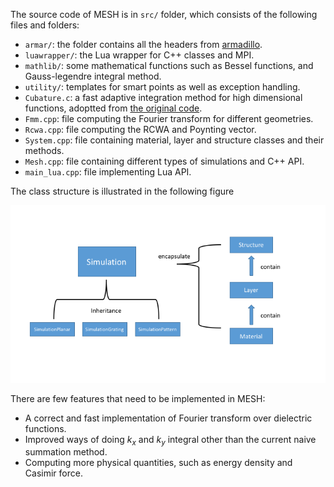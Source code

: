 The source code of MESH is in `src/` folder, which consists of the following files and folders:

* `armar/`: the folder contains all the headers from [armadillo](http://arma.sourceforge.net/).
* `luawrapper/`: the Lua wrapper for C++ classes and MPI.
* `mathlib/`: some mathematical functions such as Bessel functions, and Gauss-legendre integral method.
* `utility/`: templates for smart points as well as exception handling.
* `Cubature.c`: a fast adaptive integration method for high dimensional functions, adoptted from [the original code](http://ab-initio.mit.edu/wiki/index.php/Cubature).
* `Fmm.cpp`: file computing the Fourier transform for different geometries.
* `Rcwa.cpp`: file computing the RCWA and Poynting vector.
* `System.cpp`: file containing material, layer and structure classes and their methods.
* `Mesh.cpp`: file containing different types of simulations and C++ API.
* `main_lua.cpp`: file implementing Lua API.

The class structure is illustrated in the following figure

![code structure](codeStructure.png)

There are few features that need to be implemented in MESH:


* A correct and fast implementation of Fourier transform over dielectric functions.
* Improved ways of doing $k_x$ and $k_y$ integral other than the current naive summation method.
* Computing more physical quantities, such as energy density and Casimir force.